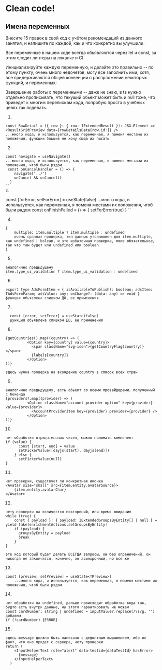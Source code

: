 # Clean code!

## Имена переменных
Внесите 15 правок в свой код с учётом рекомендаций из данного занятия, и напишите по каждой, как и что конкретно вы улучшили.

Все переменные в нашем коде всегда обьявляются через let и const, за этим следит линтеры на локалке и CI.

Инициализируйте каждую переменную, и делайте это правильно -- по этому пункту, очень много недочетов, могу все заполнить ими, хотя, все придерживаются общей конвенции о распрложении некоторых функций, и переменных;

Завершение работы с переменными -- даже не знаю, в ts нужно отдельно прописывать, что текущий обьект может быть и null тоже, что приведет к многим перепискам кода, попробую просто в учебных целях так поделать.

1. 
```
const RowDetail = ({ row }: { row: IExtendedResult }): JSX.Element => <ResultGridPreview data={rowDetailsData[row.id!]} />
...много кода, и используется, как переменная, я поменя местами их положения, функции боьшие не хочу сюда их писать
```
2. 
```
const navigate = useNavigate()
...много кода, и используется, как переменная, я поменя местами их положения, чтоб были рядом
 const onCancelHandler = () => {
    navigate('../')
    onCancel && onCancel()
  }
``
3. 
```
const [forError, setForError] = useState(false)
...много кода, и используется, как переменная, я поменя местами их положения, чтоб были рядом
   const onFinishFailed = () => {
    setForError(true)
  }
``
 
4. 
```
{
    multiple: item.multiple ? item.multiple : undefined
    очень сранная проверка, тип данных утсановлен для item.multiple, как undefined | bolean, и это избыточная проверка, поле обязательное, так что там будет или undefined или boolean
}
```
5. 
```
аналогично предыдущему
item.type_ui_validation ? item.type_ui_validation : undefined
```
6. 
```
export type AdsFormItem = { isAvailableToPublish?: boolean; adsItem: TAdsFormParam; adsValue: any; onChange?: (data: any) => void }
функция обьявлена слишком ДО, ее применения
```
7. 
```
  const [error, setError] = useState(false)
  функция обьявлена слишком ДО, ее применения
```
8. 
```
{getCountries().map((country) => (
          <Option key={country} value={country}>
            <span className="svg-icon">{getCountryFlag(country)}</span>
            {labels[country]}
          </Option>
))}

здесь нужна проверка на вхождение country в список всех стран
```
9. 
```
аналогично предыдущему, есть обьект со всеми провайдерами, полученный с бекенда
{providers?.map((provider) => (
          <Option className="account-provider-option" key={provider} value={provider}>
            <AccountProviderItem key={provider} provider={provider} />
          </Option>
))}
```
10. 
```
нет обработки отрицательных чисел, можно поломать компонент
if (value) {
      const [start, end] = value
      setPickerValue([dayjs(start), dayjs(end)])
    } else {
      setPickerValue(null)
}
```
11. 
```
нет проверки, существует ли конкретная иконка
<Avatar size="small" src={item.entity.avatarSource}>
    {item.entity.avatarChar}
</Avatar>
```
12. 
```
нету проверки на количество повторений, или время ожидания
while (true) {
    const { payload }: { payload: IExtendedGroupsByEntity[] | null } = yield take(enrichmentActions.setGroupsByEntity)
    if (payload) {
      groupsByEntity = payload
      break
    }
}

это код который будет делать ВСЕГДА запросы, он без ограничений, он никогда не закончится, конечно, он асинхронный, но все же
```
13. 
```
const [preview, setPreview] = useState<TPreview>(
    ...много кода, и используется, как переменная, я поменя местами их положения, чтоб были рядом
```
14. 
```
нет обработки на undefined, дальше происходит обработка кода так, будто есть внутри данные, мы этого гарантировать не можем
const cardNumber: string | undefined = inputValue?.replace(/\s/g, '')
добавим
if (!cardNumber) {ERROR} 
```
15. 
```
здесь message должно быть написано с дефолтным выражением, ибо не факт, что оно придет с сервера, нету проверки
return (
    <InputHelperText role="alert" data-testid={dataTestId} hasError>
      {message}
    </InputHelperText>
  )
```